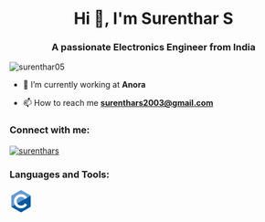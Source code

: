 <h1 align="center">Hi 👋, I'm Surenthar S</h1>
<h3 align="center">A passionate Electronics Engineer from India</h3>

<p align="left"> <img src="https://komarev.com/ghpvc/?username=surenthar05&label=Profile%20views&color=0e75b6&style=flat" alt="surenthar05" /> </p>

- 🔭 I’m currently working at **Anora**

- 📫 How to reach me **surenthars2003@gmail.com**

<h3 align="left">Connect with me:</h3>
<p align="left">
<a href="https://linkedin.com/in/surenthars" target="blank"><img align="center" src="https://raw.githubusercontent.com/rahuldkjain/github-profile-readme-generator/master/src/images/icons/Social/linked-in-alt.svg" alt="surenthars" height="30" width="40" /></a>
</p>

<h3 align="left">Languages and Tools:</h3>
<p align="left"> <a href="https://www.cprogramming.com/" target="_blank" rel="noreferrer"> <img src="https://raw.githubusercontent.com/devicons/devicon/master/icons/c/c-original.svg" alt="c" width="40" height="40"/> </a> </p>
